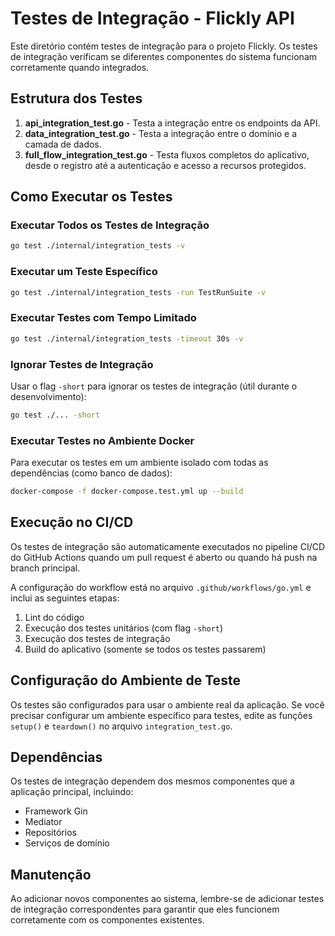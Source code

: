 # Testes de Integração - Flickly API

Este diretório contém testes de integração para o projeto Flickly. Os testes de integração verificam se diferentes componentes do sistema funcionam corretamente quando integrados.

## Estrutura dos Testes

1. **api_integration_test.go** - Testa a integração entre os endpoints da API.
2. **data_integration_test.go** - Testa a integração entre o domínio e a camada de dados.
3. **full_flow_integration_test.go** - Testa fluxos completos do aplicativo, desde o registro até a autenticação e acesso a recursos protegidos.

## Como Executar os Testes

### Executar Todos os Testes de Integração

```bash
go test ./internal/integration_tests -v
```

### Executar um Teste Específico

```bash
go test ./internal/integration_tests -run TestRunSuite -v
```

### Executar Testes com Tempo Limitado

```bash
go test ./internal/integration_tests -timeout 30s -v
```

### Ignorar Testes de Integração

Usar o flag `-short` para ignorar os testes de integração (útil durante o desenvolvimento):

```bash
go test ./... -short
```

### Executar Testes no Ambiente Docker

Para executar os testes em um ambiente isolado com todas as dependências (como banco de dados):

```bash
docker-compose -f docker-compose.test.yml up --build
```

## Execução no CI/CD

Os testes de integração são automaticamente executados no pipeline CI/CD do GitHub Actions quando um pull request é aberto ou quando há push na branch principal. 

A configuração do workflow está no arquivo `.github/workflows/go.yml` e inclui as seguintes etapas:

1. Lint do código
2. Execução dos testes unitários (com flag `-short`)
3. Execução dos testes de integração
4. Build do aplicativo (somente se todos os testes passarem)

## Configuração do Ambiente de Teste

Os testes são configurados para usar o ambiente real da aplicação. Se você precisar configurar um ambiente específico para testes, edite as funções `setup()` e `teardown()` no arquivo `integration_test.go`.

## Dependências

Os testes de integração dependem dos mesmos componentes que a aplicação principal, incluindo:

- Framework Gin
- Mediator
- Repositórios
- Serviços de domínio

## Manutenção

Ao adicionar novos componentes ao sistema, lembre-se de adicionar testes de integração correspondentes para garantir que eles funcionem corretamente com os componentes existentes. 
